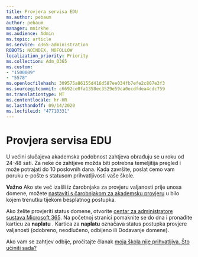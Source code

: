```yaml
---
title: Provjera servisa EDU
ms.author: pebaum
author: pebaum
manager: mnirkhe
ms.audience: Admin
ms.topic: article
ms.service: o365-administration
ROBOTS: NOINDEX, NOFOLLOW
localization_priority: Priority
ms.collection: Adm_O365
ms.custom:
- "1500009"
- "5578"
ms.openlocfilehash: 309575a86155d416d587ee034fb7efe2c807e3f3
ms.sourcegitcommit: c6692ce0fa1358ec3529e59ca0ecdfdea4cdc759
ms.translationtype: MT
ms.contentlocale: hr-HR
ms.lasthandoff: 09/14/2020
ms.locfileid: "47710331"
---
```

# <a name="edu-verification"></a>Provjera servisa EDU

U većini slučajeva akademska podobnost zahtjeva obrađuju se u roku od 24-48 sati. Za neke će zahtjeve možda biti potrebna temeljitija pregled i može potrajati do 10 poslovnih dana. Kada završite, poslat ćemo vam poruku e-pošte s statusom prihvatljivosti vaše škole.

**Važno** Ako ste već izašli iz čarobnjaka za provjeru valjanosti prije unosa domene, možete [nastaviti s čarobnjakom za akademsku provjeru](https://go.microsoft.com/fwlink/p/?linkid=2135255) u bilo kojem trenutku tijekom besplatnog postupka.

Ako želite provjeriti status domene, otvorite [centar za administratore sustava Microsoft 365](https://go.microsoft.com/fwlink/p/?linkid=2024339). Na početnoj stranici pomaknite se do dna i pronađite karticu za **naplatu** . Kartica za **naplatu** označava status postupka provjere valjanosti (odobreno, neodlučeno, odbijeno ili Dodavanje domene).

Ako vam se zahtjev odbije, pročitajte članak [moja škola nije prihvatljiva. Što učiniti sada?](https://docs.microsoft.com/microsoft-365/commerce/subscriptions/verify-academic-eligibility#my-school-isnt-eligible-what-do-i-do-now)